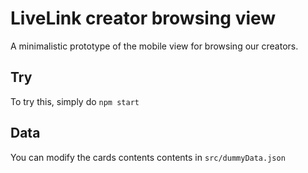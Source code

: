 # LiveLink creator browsing view

A minimalistic prototype of the mobile view for browsing our creators.

## Try

To try this, simply do `npm start`

## Data

You can modify the cards contents contents in `src/dummyData.json`

